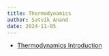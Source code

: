 ```yaml
---
title: Thermodynamics
author: Satvik Anand
date: 2024-11-05
---
```


- [Thermodynamics Introduction](./thermodynamics-introduction.html)